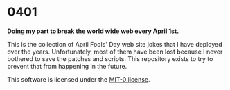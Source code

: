 # 0401

**Doing my part to break the world wide web every April 1st.**

This is the collection of April Fools' Day web site jokes that I have deployed
over the years. Unfortunately, most of them have been lost because I never
bothered to save the patches and scripts. This repository exists to try to
prevent that from happening in the future.

This software is licensed under the [MIT-0 license][license].

[license]: LICENSE.txt
